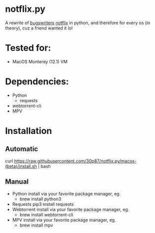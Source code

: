 # notflix.py
A rewrite of [bugswriters](https://www.youtube.com/results?search_query=bugwriter) [notflix](https://github.com/Bugswriter/notflix) in python, and therefore for every os (in theory), cuz a friend wanted it lol


# Tested for:
  - MacOS Monterey (12.1) VM



# Dependencies:
- Python
  - requests
- webtorrent-cli
- MPV

# Installation
## Automatic  
  curl https://raw.githubusercontent.com/30p87/notflix.py/macos-(beta)/install.sh | bash
## Manual  
- Python
  install via your favorite package manager, eg.  
    - brew install python3
- Requests
  pip3 install requests
- Webtorrent
  install via your favorite package manager, eg.  
    - brew install webtorrent-cli
- MPV
  install via your favorite package manager, eg.  
    - brew install mpv
